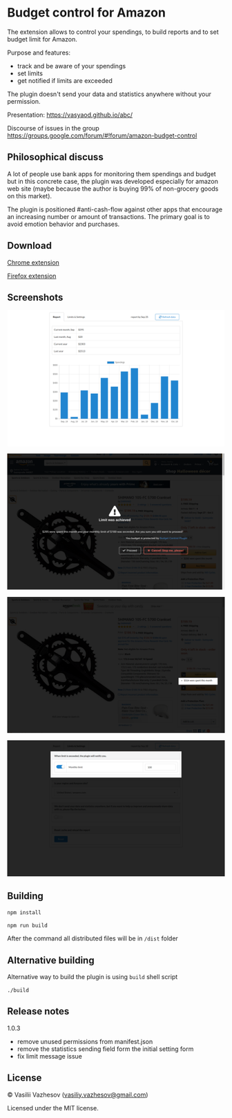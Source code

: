 # Budget control for Amazon

The extension allows to control your spendings, to build reports and to set budget limit for Amazon.

Purpose and features:
 - track and be aware of your spendings
 - set limits
 - get notified if limits are exceeded

The plugin doesn't send your data and statistics anywhere without your permission.

Presentation: https://vasyaod.github.io/abc/

Discourse of issues in the group https://groups.google.com/forum/#!forum/amazon-budget-control

## Philosophical discuss

A lot of people use bank apps for monitoring them spendings and budget but in this concrete case, the plugin was developed especially for amazon web site (maybe because the author is buying 99% of non-grocery goods on this market).

The plugin is positioned #anti-cash-flow against other apps that encourage an increasing number or amount of transactions. The primary goal is to avoid emotion behavior and purchases.

## Download

[Chrome extension](https://bit.ly/2mA03Ie)

[Firefox extension](https://mzl.la/2nOiSHJ)

## Screenshots

![Report Screenshot](/promotion/screenshot1-1280x800.png)

![Limit Screenshot](/promotion/screenshot2-1280x800.png)

![Limit Screenshot](/promotion/screenshot3-1280x800.png)

![Settings Screenshot](/promotion/screenshot4-1280x800.png)

## Building

```
npm install
```

```
npm run build
```

After the command all distributed files will be in `/dist` folder

## Alternative building

Alternative way to build the plugin is using `build` shell script

```
./build
```

## Release notes

1.0.3

 - remove unused permissions from manifest.json
 - remove the statistics sending field form the initial setting form
 - fix limit message issue

## License

© Vasilii Vazhesov (vasiliy.vazhesov@gmail.com)

Licensed under the MIT license.